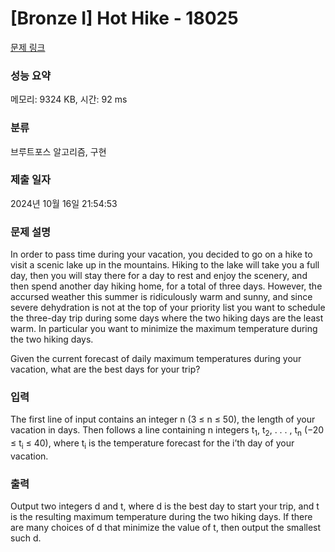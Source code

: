# [Bronze I] Hot Hike - 18025 

[문제 링크](https://www.acmicpc.net/problem/18025) 

### 성능 요약

메모리: 9324 KB, 시간: 92 ms

### 분류

브루트포스 알고리즘, 구현

### 제출 일자

2024년 10월 16일 21:54:53

### 문제 설명

<p>In order to pass time during your vacation, you decided to go on a hike to visit a scenic lake up in the mountains. Hiking to the lake will take you a full day, then you will stay there for a day to rest and enjoy the scenery, and then spend another day hiking home, for a total of three days. However, the accursed weather this summer is ridiculously warm and sunny, and since severe dehydration is not at the top of your priority list you want to schedule the three-day trip during some days where the two hiking days are the least warm. In particular you want to minimize the maximum temperature during the two hiking days.</p>

<p>Given the current forecast of daily maximum temperatures during your vacation, what are the best days for your trip?</p>

### 입력 

 <p>The first line of input contains an integer n (3 ≤ n ≤ 50), the length of your vacation in days. Then follows a line containing n integers t<sub>1</sub>, t<sub>2</sub>, . . . , t<sub>n</sub> (−20 ≤ t<sub>i</sub> ≤ 40), where t<sub>i</sub> is the temperature forecast for the i’th day of your vacation.</p>

### 출력 

 <p>Output two integers d and t, where d is the best day to start your trip, and t is the resulting maximum temperature during the two hiking days. If there are many choices of d that minimize the value of t, then output the smallest such d.</p>

